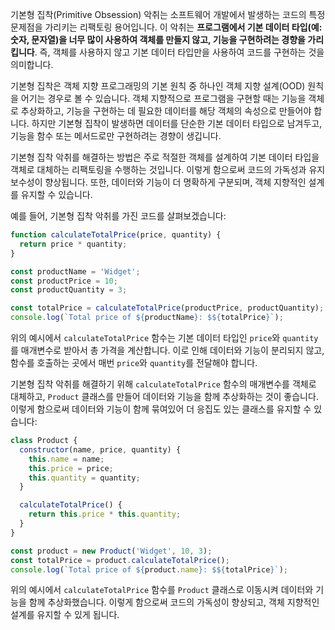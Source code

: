 기본형 집착(Primitive Obsession) 악취는 소프트웨어 개발에서 발생하는 코드의 특정 문제점을 가리키는 리팩토링 용어입니다. 이 악취는 **프로그램에서 기본 데이터 타입(예: 숫자, 문자열)을 너무 많이 사용하여 객체를 만들지 않고, 기능을 구현하려는 경향을 가리킵니다**. 즉, 객체를 사용하지 않고 기본 데이터 타입만을 사용하여 코드를 구현하는 것을 의미합니다.

기본형 집착은 객체 지향 프로그래밍의 기본 원칙 중 하나인 객체 지향 설계(OOD) 원칙을 어기는 경우로 볼 수 있습니다. 객체 지향적으로 프로그램을 구현할 때는 기능을 객체로 추상화하고, 기능을 구현하는 데 필요한 데이터를 해당 객체의 속성으로 만들어야 합니다. 하지만 기본형 집착이 발생하면 데이터를 단순한 기본 데이터 타입으로 남겨두고, 기능을 함수 또는 메서드로만 구현하려는 경향이 생깁니다.

기본형 집착 악취를 해결하는 방법은 주로 적절한 객체를 설계하여 기본 데이터 타입을 객체로 대체하는 리팩토링을 수행하는 것입니다. 이렇게 함으로써 코드의 가독성과 유지 보수성이 향상됩니다. 또한, 데이터와 기능이 더 명확하게 구분되며, 객체 지향적인 설계를 유지할 수 있습니다.

예를 들어, 기본형 집착 악취를 가진 코드를 살펴보겠습니다:

```js
function calculateTotalPrice(price, quantity) {
  return price * quantity;
}

const productName = 'Widget';
const productPrice = 10;
const productQuantity = 3;

const totalPrice = calculateTotalPrice(productPrice, productQuantity);
console.log(`Total price of ${productName}: $${totalPrice}`);
```

위의 예시에서 `calculateTotalPrice` 함수는 기본 데이터 타입인 `price`와 `quantity`를 매개변수로 받아서 총 가격을 계산합니다. 이로 인해 데이터와 기능이 분리되지 않고, 함수를 호출하는 곳에서 매번 `price`와 `quantity`를 전달해야 합니다.

기본형 집착 악취를 해결하기 위해 `calculateTotalPrice` 함수의 매개변수를 객체로 대체하고, `Product` 클래스를 만들어 데이터와 기능을 함께 추상화하는 것이 좋습니다. 이렇게 함으로써 데이터와 기능이 함께 묶여있어 더 응집도 있는 클래스를 유지할 수 있습니다:

```js
class Product {
  constructor(name, price, quantity) {
    this.name = name;
    this.price = price;
    this.quantity = quantity;
  }

  calculateTotalPrice() {
    return this.price * this.quantity;
  }
}

const product = new Product('Widget', 10, 3);
const totalPrice = product.calculateTotalPrice();
console.log(`Total price of ${product.name}: $${totalPrice}`);
```

위의 예시에서 `calculateTotalPrice` 함수를 `Product` 클래스로 이동시켜 데이터와 기능을 함께 추상화했습니다. 이렇게 함으로써 코드의 가독성이 향상되고, 객체 지향적인 설계를 유지할 수 있게 됩니다.